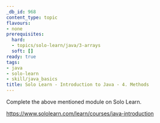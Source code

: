 ```yaml
---
_db_id: 968
content_type: topic
flavours:
- none
prerequisites:
  hard:
  - topics/solo-learn/java/3-arrays
  soft: []
ready: true
tags:
- java
- solo-learn
- skill/java_basics
title: Solo Learn - Introduction to Java - 4. Methods
---
```


Complete the above mentioned module on Solo Learn.

https://www.sololearn.com/learn/courses/java-introduction